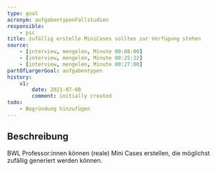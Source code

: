 ```yaml
---
type: goal
acronym: aufgabentypenFallstudien
responsible: 
    - psc
title: zufällig erstelle MiniCases sollten zur Verfügung stehen
source:
    - [interview, mengelen, Minute 00:08:00]
    - [interview, mengelen, Minute 00:25:22]
    - [interview, mengelen, Minute 00:27:00]
partOfLargerGoal: aufgabentypen
history:
    v1:
        date: 2021-07-08
        comment: initially created
todo: 
    - Begründung hinzufügen
---
```


## Beschreibung

BWL Professor:innen können (reale) Mini Cases erstellen, die möglichst zufällig generiert werden können.
